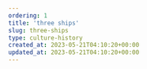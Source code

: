 ```yaml
---
ordering: 1
title: 'three ships'
slug: three-ships
type: culture-history
created_at: 2023-05-21T04:10:20+00:00
updated_at: 2023-05-21T04:10:20+00:00
---
```

